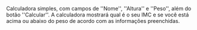 Calculadora simples, com campos de ''Nome'', ''Altura'' e ''Peso'', além do botão ''Calcular''. A calculadora mostrará qual é o seu IMC e se você está acima ou abaixo do peso de acordo com as informações preenchidas.
